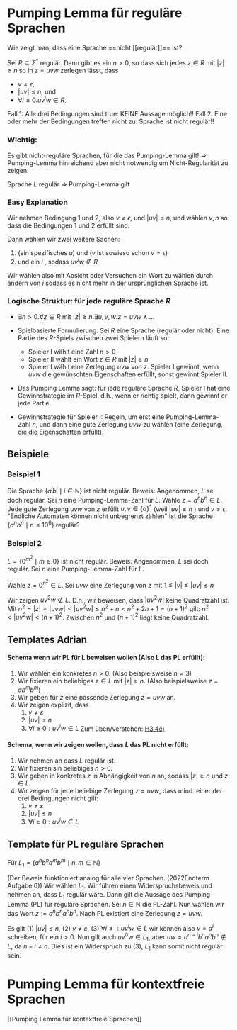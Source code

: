 # Pumping Lemma für reguläre Sprachen
Wie zeigt man, dass eine Sprache ==nicht [[regulär]]== ist?

Sei $R \subseteq \Sigma^*$ regulär. Dann gibt es ein $n>0$, so dass sich jedes $z \in R$ mit $|z| \geq n$ so in $z=u v w$ zerlegen lässt, dass
- $v \neq \epsilon$,
- $|u v| \leq n$, und
- $\forall i \geq 0 . u v^i w \in R$.

Fall 1: Alle drei Bedingungen sind true: KEINE Aussage möglich!!
Fall 2: Eine oder mehr der Bedingungen treffen nicht zu: Sprache ist nicht regulär!!

### Wichtig:
Es gibt nicht-reguläre Sprachen, für die das Pumping-Lemma gilt!
$\Rightarrow$ Pumping-Lemma hinreichend aber nicht notwendig um Nicht-Regularität zu zeigen.

Sprache $L$ regulär $\Rightarrow$ Pumping-Lemma gilt



### Easy Explanation
Wir nehmen Bedingung 1 und 2,
also $v \neq \epsilon$, und $|u v| \leq n$,
und wählen $v,n$ so dass die Bedingungen 1 und 2 erfüllt sind.

Dann wählen wir zwei weitere Sachen:
1. (ein spezifisches $u$) und ($v$ ist sowieso schon $v=\epsilon$)
2. und ein $i$ , sodass $uv^{i}w \notin R$

Wir wählen also mit Absicht oder Versuchen ein Wort zu wählen durch ändern von $i$ sodass es nicht mehr in der ursprünglichen Sprache ist.


### Logische Struktur: für jede reguläre Sprache $R$
- $\exists n>0 . \forall z \in R \text { mit }|z| \geq n . \exists u, v, w . z=u v w \wedge \ldots$

- Spielbasierte Formulierung.
	Sei $R$ eine Sprache (regulär oder nicht). Eine Partie des $R$-Spiels zwischen zwei Spielern läuft so:
	- Spieler I wählt eine Zahl $n>0$
	- Spieler II wählt ein Wort $z \in R$ mit $|z| \geq n$
	- Spieler I wählt eine Zerlegung $u v w$ von $z$.
	Spieler I gewinnt, wenn $u v w$ die gewünschten Eigenschaften erfüllt, sonst gewinnt Spieler II.

- Das Pumping Lemma sagt: für jede reguläre Sprache $R$, Spieler I hat eine Gewinnstrategie im $R$-Spiel, d.h., wenn er richtig spielt, dann gewinnt er jede Partie.
- Gewinnstrategie für Spieler I: Regeln, um erst eine Pumping-Lemma-Zahl $n$, und dann eine gute Zerlegung $u v w$ zu wählen (eine Zerlegung, die die Eigenschaften erfüllt).



## Beispiele
### Beispiel 1
Die Sprache $\{a^i b^i \mid i \in \mathbb{N}\}$ ist nicht regulär.
Beweis:
Angenommen, $L$ sei doch regulär.
Sei $n$ eine Pumping-Lemma-Zahl für $L$.
Wähle $z=a^n b^n \in L$.
Jede gute Zerlegung $u v w$ von $z$ erfüllt
$u, v \in\{a\}^*$ (weil $|u v| \leq n$ ) und $v \neq \epsilon$.
"Endliche Automaten können nicht unbegrenzt zählen"
Ist die Sprache $\{a^n b^n \mid n \leq 10^6\}$ regulär?

### Beispiel 2
$L=\{0^{m^2} \mid m \geq 0\}$ ist nicht regulär.
Beweis:
Angenommen, $L$ sei doch regulär.
Sei $n$ eine Pumping-Lemma-Zahl für $L$.

Wähle $z=0^{n^2} \in L$. Sei $u v w$ eine Zerlegung von $z$ mit
$1 \leq|v| \leq|u v| \leq n$

Wir zeigen $u v^2 w \notin L$. D.h., wir beweisen, dass $\left|u v^2 w\right|$ keine Quadratzahl ist. 
Mit
$n^2=|z|=|u v w|<\left|u v^2 w\right| \leq n^2+n<n^2+2 n+1=(n+1)^2$
gilt:
$n^2<\left|u v^2 w\right|<(n+1)^2$. Zwischen $n^2$ und $(n+1)^2$ liegt keine Quadratzahl.

## Templates Adrian
#### Schema wenn wir PL für L beweisen wollen (Also L das PL erfüllt):
1. Wir wählen ein konkretes $n>0$. (Also beispielsweise $n=3$)
2. Wir fixieren ein beliebiges $z \in L$ mit $|z| \geq n$. (Also beispielsweise $z=ab^mb^m$)
3. Wir geben für $z$ eine passende Zerlegung $z=u v w$ an.
4. Wir zeigen explizit, dass
	1. $v \neq \varepsilon$
	2. $|u v| \leq n$
	3. $\forall i \geq 0: u v^i w \in L$
Zum üben/verstehen: [H3.4c)](https://teaching.model.in.tum.de/2024ss/theo/ex/ha03-solution.pdf?key=nSFcLMvc)


#### Schema, wenn wir zeigen wollen, dass $L$ das PL nicht erfüllt:
1. Wir nehmen an dass $L$ regulär ist.
2. Wir fixieren sin beliebiges $n>0$.
3. Wir geben in konkretes $z$ in Abhängigkeit von $n$ an, sodass $|z| \geq n$ und $z \in L$.
4. Wir zeigen für jede beliebige Zerlegung $z=u v w$, dass mind. einer der drei Bedingungen nicht gilt:
	1. $v \neq \varepsilon$
	2. $|uv| \leq n$
	3. $\forall i \geq 0: u v^i w \in L$


## Template für PL reguläre Sprachen
Für
$L_1=\left\{a^n b^n a^m b^m \mid n, m \in \mathbb{N}\right\}$

(Der Beweis funktioniert analog für alle vier Sprachen. (2022Endterm Aufgabe 6)) 
Wir wählen $L_1$. 
Wir führen einen Widerspruchsbeweis und nehmen an, dass $L_1$ regulär wäre. 
Dann gilt die Aussage des Pumping-Lemma (PL) für reguläre Sprachen. 
Sei $n \in \mathbb{N}$ die PL-Zahl. 
Nun wählen wir das Wort $z:=a^n b^n a^n b^n$. 
Nach PL existiert eine Zerlegung $z=u v w$. 

Es gilt (1) $|u v| \leq n$, (2) $v \neq \varepsilon$, (3) $\forall i \geq : uv^{i}w\in L$ 
wir können also $v=a^i$ schreiben, für ein $i>0$. 
Nun gilt auch $u v^0 w \in L_1$, aber $u w=a^{n-i} b^n a^n b^n \notin L$, da $n-i \neq n$. 
Dies ist ein Widerspruch zu (3), $L_1$ kann somit nicht regulär sein.



# Pumping Lemma für kontextfreie Sprachen
[[Pumping Lemma für kontextfreie Sprachen]]